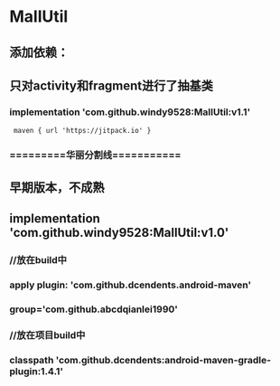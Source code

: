 # MallUtil
## 添加依赖：

## 只对activity和fragment进行了抽基类
### implementation 'com.github.windy9528:MallUtil:v1.1'
```
 maven { url 'https://jitpack.io' }  
```
### =========华丽分割线===========

## 早期版本，不成熟
## implementation 'com.github.windy9528:MallUtil:v1.0'

### //放在build中
### apply plugin: 'com.github.dcendents.android-maven'
### group='com.github.abcdqianlei1990'
### //放在项目build中
### classpath 'com.github.dcendents:android-maven-gradle-plugin:1.4.1'


